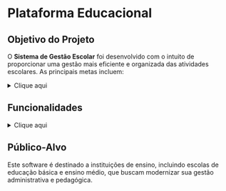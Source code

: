 # Plataforma Educacional

## Objetivo do Projeto

O **Sistema de Gestão Escolar** foi desenvolvido com o intuito de proporcionar uma gestão mais eficiente e organizada das atividades escolares. As principais metas incluem:
<details>
 <summary>Clique aqui</summary>
 - **Facilidade na Gestão da Escola**: Automatização de processos administrativos, permitindo um gerenciamento mais ágil e eficaz de informações, como matrículas, frequência e notas.
  
 - **Melhoria e Suporte na Educação de Alunos**: Ferramentas integradas que facilitam a comunicação entre alunos, pais e a escola, promovendo um ambiente educacional mais colaborativo e acessível.

 - **Ferramentas para Professores**: Recursos que auxiliam os educadores na preparação e execução de aulas, permitindo a criação de planos de aula, avaliação de desempenho e acompanhamento do progresso dos alunos.
</details>

## Funcionalidades
<details>
  <summary>Clique aqui</summary>

  - **Módulo de Matrícula**: Facilita o registro de novos alunos e a atualização de informações de alunos já matriculados.
  
  - **Controle de Frequência**: Permite o registro e monitoramento da frequência dos alunos de forma simplificada.
  
  - **Gestão de Notas**: Sistema para registrar e calcular notas, possibilitando a geração de relatórios de desempenho.

  - **Jogos e Aulas Interativas**: Ferramentas que promovem o aprendizado de forma lúdica e engajante, estimulando a participação dos alunos.

  - **Modelos 3D**: Recursos visuais que ajudam na compreensão de conceitos complexos, oferecendo uma experiência de aprendizado mais rica.

  - **Criação de Simulados e Provas**: Funcionalidade que permite aos professores elaborar simulados e provas personalizadas, facilitando a avaliação dos alunos.

  - **ChatBot de Suporte**: Um assistente virtual disponível para que professores e a secretaria possam contatar nossa equipe rapidamente, solucionando dúvidas e problemas de forma eficiente.

  - **Reuniões e Aulas Online**: Plataforma para realização de reuniões e aulas virtuais, facilitando a interação entre alunos e professores, independentemente da localização.

  - **Comunicação**: Canal de comunicação direta entre professores, alunos e responsáveis, promovendo transparência e colaboração.

  - **Relatórios Gerenciais**: Geração de relatórios analíticos sobre desempenho acadêmico, frequência e outras métricas importantes para a gestão escolar.
</details>

## Público-Alvo

Este software é destinado a instituições de ensino, incluindo escolas de educação básica e ensino médio, que buscam modernizar sua gestão administrativa e pedagógica.
